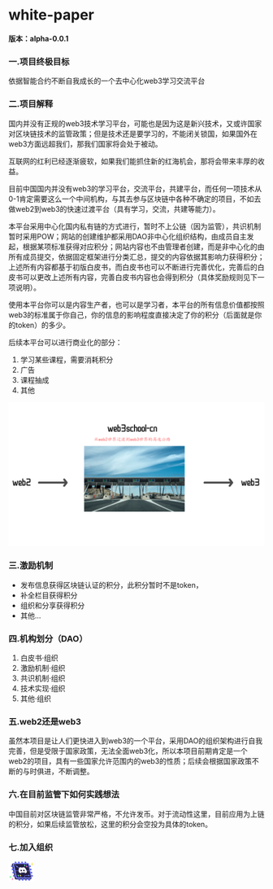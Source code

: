 # white-paper

**版本：alpha-0.0.1**

### 一.项目终极目标

依据智能合约不断自我成长的一个去中心化web3学习交流平台

### 二.项目解释

国内并没有正规的web3技术学习平台，可能也是因为这是新兴技术，又或许国家对区块链技术的监管政策；但是技术还是要学习的，不能闭关锁国，如果国外在web3方面远超我们，那我们国家将会处于被动。

互联网的红利已经逐渐疲软，如果我们能抓住新的红海机会，那将会带来丰厚的收益。

目前中国国内并没有web3的学习平台，交流平台，共建平台，而任何一项技术从0-1肯定需要这么一个中间机构，与其去参与区块链中各种不确定的项目，不如去做web2到web3的快速过渡平台（具有学习，交流，共建等能力）。

本平台采用中心化国内私有链的方式进行，暂时不上公链（因为监管），共识机制暂时采用POW；网站的创建维护都采用DAO非中心化组织结构，由成员自主发起，根据某项标准获得对应积分；网站内容也不由管理者创建，而是非中心化的由所有成员提交，依据固定框架进行分类汇总，提交的内容依据其影响力获得积分；上述所有内容都基于初版白皮书，而白皮书也可以不断进行完善优化，完善后的白皮书可以更改上述所有内容，完善白皮书内容也会得到积分（具体奖励规则见下一项说明）。

使用本平台你可以是内容生产者，也可以是学习者，本平台的所有信息价值都按照web3的标准属于你自己，你的信息的影响程度直接决定了你的积分（后面就是你的token）的多少。

后续本平台可以进行商业化的部分：

1. 学习某些课程，需要消耗积分
2. 广告
3. 课程抽成
4. 其他

<img src="./img/alpha-0.0.1/img1.png">


### 三.激励机制

- 发布信息获得区块链认证的积分，此积分暂时不是token，
- 补全栏目获得积分
- 组织和分享获得积分
- 其他...

### 四.机构划分（DAO）

1. 白皮书·组织
2. 激励机制·组织
3. 共识机制·组织
4. 技术实现·组织
5. 其他·组织

### 五.web2还是web3

虽然本项目是让人们更快进入到web3的一个平台，采用DAO的组织架构进行自我完善，但是受限于国家政策，无法全面web3化，所以本项目前期肯定是一个web2的项目，具有一些国家允许范围内的web3的性质；后续会根据国家政策不断的与时俱进，不断调整。

### 六.在目前监管下如何实践想法

中国目前对区块链监管非常严格，不允许发币。对于流动性这里，目前应用为上链的积分，如果后续监管放松，这里的积分会空投为具体的token。


### 七.加入组织

<a href="https://discord.gg/mNb8eSxV">
    <img width="50px" src="./img/alpha-0.0.1/discord.svg">
</a>
